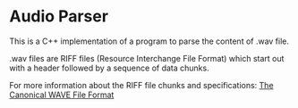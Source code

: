 # Audio Parser

This is a C++ implementation of a program to parse the content of .wav file.

.wav files are RIFF files (Resource Interchange File Format) which start out with a header followed by a sequence of data chunks.

For more information about the RIFF file chunks and specifications: [The Canonical WAVE File Format](https://ccrma.stanford.edu/courses/422-winter-2014/projects/WaveFormat/#:~:text=The%20canonical%20WAVE%20format%20starts,the%20chunk%20following%20this%20number.)
